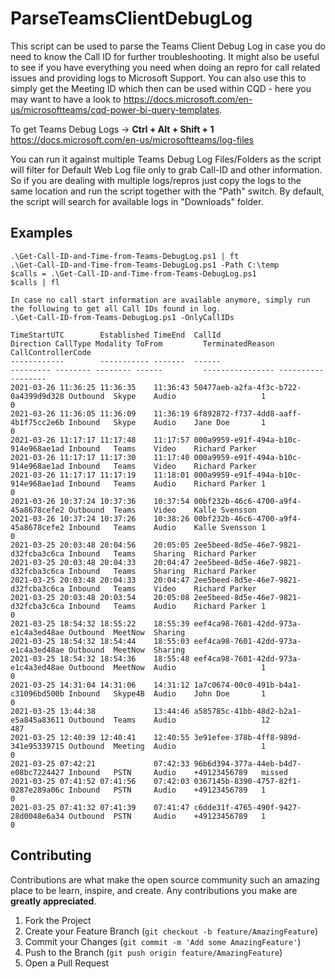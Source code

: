 # ParseTeamsClientDebugLog

This script can be used to parse the Teams Client Debug Log in case you do need to know the Call ID for further troubleshooting. It might also be useful to see if you have everything you need when doing an repro for call related issues and providing logs to Microsoft Support. You can also use this to simply get the Meeting ID which then can be used within CQD - here you may want to have a look to https://docs.microsoft.com/en-us/microsoftteams/cqd-power-bi-query-templates.

To get Teams Debug Logs -> **Ctrl + Alt + Shift + 1**
https://docs.microsoft.com/en-us/microsoftteams/log-files

You can run it against multiple Teams Debug Log Files/Folders as the script will filter for Default Web Log file only to grab Call-ID and other information. So if you are dealing with multiple logs/repros just copy the logs to the same location and run the script together with the "Path" switch. By default, the script will search for available logs in "Downloads" folder.

## Examples

```
.\Get-Call-ID-and-Time-from-Teams-DebugLog.ps1 | ft
.\Get-Call-ID-and-Time-from-Teams-DebugLog.ps1 -Path C:\temp
$calls = .\Get-Call-ID-and-Time-from-Teams-DebugLog.ps1
$calls | fl
```

```
In case no call start information are available anymore, simply run the following to get all Call IDs found in log.
.\Get-Call-ID-from-Teams-DebugLog.ps1 -OnlyCallIDs
```

```
TimeStartUTC        Established TimeEnd  CallId                               Direction CallType Modality ToFrom         TerminatedReason CallControllerCode
------------        ----------- -------  ------                               --------- -------- -------- ------         ---------------- ------------------
2021-03-26 11:36:25 11:36:35    11:36:43 50477aeb-a2fa-4f3c-b722-0a4399d9d328 Outbound  Skype    Audio                   1                0
2021-03-26 11:36:05 11:36:09    11:36:19 6f892872-f737-4dd8-aaff-4b1f75cc2e6b Inbound   Skype    Audio    Jane Doe    	 1                0
2021-03-26 11:17:17 11:17:48    11:17:57 000a9959-e91f-494a-b10c-914e968ae1ad Inbound   Teams    Video    Richard Parker
2021-03-26 11:17:17 11:17:30    11:17:40 000a9959-e91f-494a-b10c-914e968ae1ad Inbound   Teams    Video    Richard Parker
2021-03-26 11:17:17 11:17:19    11:18:01 000a9959-e91f-494a-b10c-914e968ae1ad Inbound   Teams    Audio    Richard Parker 1                0
2021-03-26 10:37:24 10:37:36    10:37:54 00bf232b-46c6-4700-a9f4-45a8678cefe2 Outbound  Teams    Video    Kalle Svensson
2021-03-26 10:37:24 10:37:26    10:38:26 00bf232b-46c6-4700-a9f4-45a8678cefe2 Inbound   Teams    Audio    Kalle Svensson 1                0
2021-03-25 20:03:48 20:04:56    20:05:05 2ee5beed-8d5e-46e7-9821-d32fcba3c6ca Inbound   Teams    Sharing  Richard Parker
2021-03-25 20:03:48 20:04:33    20:04:47 2ee5beed-8d5e-46e7-9821-d32fcba3c6ca Inbound   Teams    Sharing  Richard Parker
2021-03-25 20:03:48 20:04:33    20:04:47 2ee5beed-8d5e-46e7-9821-d32fcba3c6ca Inbound   Teams    Video    Richard Parker
2021-03-25 20:03:48 20:03:54    20:05:08 2ee5beed-8d5e-46e7-9821-d32fcba3c6ca Inbound   Teams    Audio    Richard Parker 1                0
2021-03-25 18:54:32 18:55:22    18:55:39 eef4ca98-7601-42dd-973a-e1c4a3ed48ae Outbound  MeetNow  Sharing
2021-03-25 18:54:32 18:54:44    18:55:03 eef4ca98-7601-42dd-973a-e1c4a3ed48ae Outbound  MeetNow  Sharing
2021-03-25 18:54:32 18:54:36    18:55:48 eef4ca98-7601-42dd-973a-e1c4a3ed48ae Outbound  MeetNow  Audio                   1                0
2021-03-25 14:31:04 14:31:06    14:31:12 1a7c0674-00c0-491b-b4a1-c31096bd500b Inbound   Skype4B  Audio    John Doe       1                0
2021-03-25 13:44:38             13:44:46 a585785c-41bb-48d2-b2a1-e5a845a83611 Outbound  Teams    Audio                   12               487
2021-03-25 12:40:39 12:40:41    12:40:55 3e91efee-378b-4ff8-989d-341e95339715 Outbound  Meeting  Audio                   1                0
2021-03-25 07:42:21             07:42:33 96b6d394-377a-44eb-b4d7-e08bc7224427 Inbound   PSTN     Audio    +49123456789   missed
2021-03-25 07:41:52 07:41:56    07:42:03 0367145b-8390-4757-82f1-0287e289a06c Inbound   PSTN     Audio    +49123456789   1                0
2021-03-25 07:41:32 07:41:39    07:41:47 c6dde31f-4765-490f-9427-28d0048e6a34 Outbound  PSTN     Audio    +49123456789   1                0
```

## Contributing

Contributions are what make the open source community such an amazing place to be learn, inspire, and create. Any contributions you make are **greatly appreciated**.

1. Fork the Project
2. Create your Feature Branch (`git checkout -b feature/AmazingFeature`)
3. Commit your Changes (`git commit -m 'Add some AmazingFeature'`)
4. Push to the Branch (`git push origin feature/AmazingFeature`)
5. Open a Pull Request
